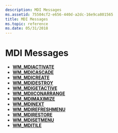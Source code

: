 ```yaml
---
description: MDI Messages
ms.assetid: 75504cf2-e656-440d-a2dc-16e9ca801565
title: MDI Messages
ms.topic: reference
ms.date: 05/31/2018
---
```


# MDI Messages

-   [**WM\_MDIACTIVATE**](wm-mdiactivate.md)
-   [**WM\_MDICASCADE**](wm-mdicascade.md)
-   [**WM\_MDICREATE**](wm-mdicreate.md)
-   [**WM\_MDIDESTROY**](wm-mdidestroy.md)
-   [**WM\_MDIGETACTIVE**](wm-mdigetactive.md)
-   [**WM\_MDIICONARRANGE**](wm-mdiiconarrange.md)
-   [**WM\_MDIMAXIMIZE**](wm-mdimaximize.md)
-   [**WM\_MDINEXT**](wm-mdinext.md)
-   [**WM\_MDIREFRESHMENU**](wm-mdirefreshmenu.md)
-   [**WM\_MDIRESTORE**](wm-mdirestore.md)
-   [**WM\_MDISETMENU**](wm-mdisetmenu.md)
-   [**WM\_MDITILE**](wm-mditile.md)

 

 



